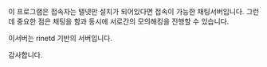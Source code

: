 이 프로그램은 접속자는 텔넷만 설치가 되어있다면 접속이 가능한 채팅서버입니다.
그런데 중요한 점은 채팅을 함과 동시에 서로간의 모의해킹을 진행할 수 있습니다.

이서버는 rinetd 기반의 서버입니다.

감사합니다.

